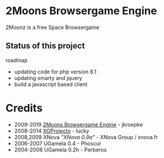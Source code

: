 # 2Moons Browsergame Engine

2Moonz is a free Space Browsergame

## Status of this project

roadmap

* updating code for php version 8.1
* updating smarty and jquery
* build a javascript based client


# Credits

* 2009-2019 [2Moons Browsergame Engine](https://github.com/jkroepke/2Moons) - jkroepke
* 2008-2014 [XGProjecto](https://github.com/XG-Project/XG-Project-v2) - lucky
* 2008,2009 XNova *"XNova 0.9a"* - XNova Group / xnova.fr
* 2006-2007 UGamela 0.4 - Phoscur
* 2004-2006 UGamela 0.2h - Perberos

